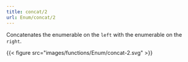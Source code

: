```yaml
---
title: concat/2
url: Enum/concat/2
---
```


Concatenates the enumerable on the `left` with the enumerable on the `right`.

{{< figure src="images/functions/Enum/concat-2.svg" >}}
